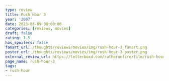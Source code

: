 ```yaml
---
type: review
title: Rush Hour 3
year: '2007'
date: 2023-08-09 00:00:00
categories: [reviews, movies]
draft: false
rating: 1.5
has_spoilers: false
fanart_url: /thoughts/reviews/movies/img/rush-hour-3_fanart.png
poster_url: /thoughts/reviews/movies/img/rush-hour-3_poster.png
external_review_url: https://letterboxd.com/ratheronfire/film/rush-hour-3/
page_name: rush-hour-3
tags:
- rush-hour
---
```



